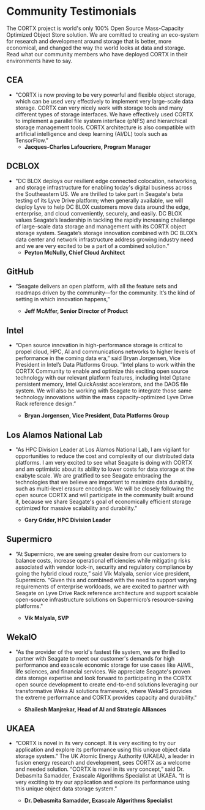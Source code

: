 # Community Testimonials

The CORTX project is world's only 100% Open Source Mass-Capacity Optimized Object Store solution. We are comitted to creating an eco-system for research and development around storage that is better, more economical, and changed the way the world looks at data and storage. Read what our community members who have deployed CORTX in their environments have to say.

## CEA

- "CORTX is now proving to be very powerful and flexible object storage, which can be used very effectively to implement very large-scale data storage. CORTX can very nicely work with storage tools and many different types of storage interfaces. We have effectively used CORTX to implement a parallel file system interface (pNFS) and hierarchical storage management tools. CORTX architecture is also compatible with artificial intelligence and deep learning (AI/DL) tools such as TensorFlow.”
    - **Jacques-Charles Lafoucriere, Program Manager**

## DCBLOX

- "DC BLOX deploys our resilient edge connected colocation, networking, and storage infrastructure for enabling today's digital business across the Southeastern US. We are thrilled to take part in Seagate's beta testing of its Lyve Drive platform; when generally available, we will deploy Lyve to help DC BLOX customers move data around the edge, enterprise, and cloud conveniently, securely, and easily. DC BLOX values Seagate’s leadership in tackling the rapidly increasing challenge of large-scale data storage and management with its CORTX object storage system. Seagate’s storage innovation combined with DC BLOX’s data center and network infrastructure address growing industry need and we are very excited to be a part of a combined solution.”
  - **Peyton McNully, Chief Cloud Architect**

## GitHub

- “Seagate delivers an open platform, with all the feature sets and roadmaps driven by the community—for the community. It’s the kind of setting in which innovation happens,” 

  - **Jeff McAffer, Senior Director of Product**

## Intel

- “Open source innovation in high-performance storage is critical to propel cloud, HPC, AI and communications networks to higher levels of performance in the coming data era,” said Bryan Jorgensen, Vice President in Intel’s Data Platforms Group. “Intel plans to work within the CORTX Community to enable and optimize this exciting open source technology with our relevant platform features, including Intel Optane persistent memory, Intel QuickAssist accelerators, and the DAOS file system. We will also be working with Seagate to integrate those same technology innovations within the mass capacity-optimized Lyve Drive Rack reference design.”

  - **Bryan Jorgensen, Vice President, Data Platforms Group**

## Los Alamos National Lab

- "As HPC Division Leader at Los Alamos National Lab, I am vigilant for opportunities to reduce the cost and complexity of our distributed data platforms. I am very excited to see what Seagate is doing with CORTX and am optimistic about its ability to lower costs for data storage at the exabyte scale. We are gratified to see Seagate embracing the technologies that we believe are important to maximize data durability, such as multi-level erasure encodings. We will be closely following the open source CORTX and will participate in the community built around it, because we share Seagate's goal of economically efficient storage optimized for massive scalability and durability." 

  - **Gary Grider, HPC Division Leader**

## Supermicro

- “At Supermicro, we are seeing greater desire from our customers to balance costs, increase operational efficiencies while mitigating risks associated with vendor lock-in, security and regulatory compliance by going the hybrid cloud route,” said Vik Malyala, senior vice president, Supermicro. “Given this and combined with the need to support varying requirements of enterprise workloads, we are excited to partner with Seagate on Lyve Drive Rack reference architecture and support scalable open-source infrastructure solutions on Supermicro’s resource-saving platforms."

  - **Vik Malyala, SVP**

## WekaIO

- "As the provider of the world's fastest file system, we are thrilled to partner with Seagate to meet our customer's demands for high performance and exascale economic storage for use cases like AI/ML, life sciences, and financial services. We appreciate Seagate's proven data storage expertise and look forward to participating in the CORTX open source development to create end-to-end solutions leveraging our transformative Weka AI solutions framework, where WekaFS provides the extreme performance and CORTX provides capacity and durability."

  - **Shailesh Manjrekar, Head of AI and Strategic Alliances**

## UKAEA

- “CORTX is novel in its very concept. It is very exciting to try our application and explore its performance using this unique object data storage system.” The UK Atomic Energy Authority (UKAEA), a leader in fusion energy research and development, sees CORTX as a welcome and needed solution. “CORTX is novel in its very concept,” said Dr. Debasmita Samadder, Exascale Algorithms Specialist at UKAEA. “It is very exciting to try our application and explore its performance using this unique object data storage system."

  - **Dr. Debasmita Samadder, Exascale Algorithms Specialist**

